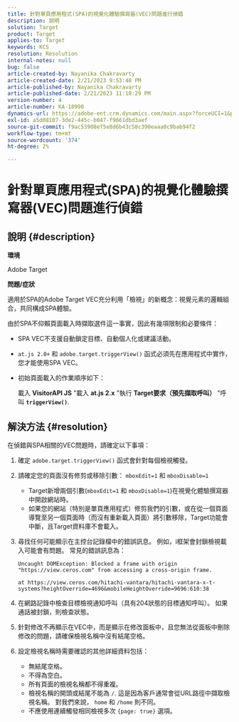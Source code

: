 ```yaml
---
title: 針對單頁應用程式(SPA)的視覺化體驗撰寫器(VEC)問題進行偵錯
description: 說明
solution: Target
product: Target
applies-to: Target
keywords: KCS
resolution: Resolution
internal-notes: null
bug: false
article-created-by: Nayanika Chakravarty
article-created-date: 2/21/2023 9:53:48 PM
article-published-by: Nayanika Chakravarty
article-published-date: 2/21/2023 11:10:29 PM
version-number: 4
article-number: KA-18998
dynamics-url: https://adobe-ent.crm.dynamics.com/main.aspx?forceUCI=1&pagetype=entityrecord&etn=knowledgearticle&id=3a0a8733-32b2-ed11-83fe-6045bd006704
exl-id: a5d08107-3de2-445c-b047-f9661dbd3aef
source-git-commit: f9ac53908ef5e8d6b43c58c390eaaa0c9bab94f2
workflow-type: tm+mt
source-wordcount: '374'
ht-degree: 2%

---
```


# 針對單頁應用程式(SPA)的視覺化體驗撰寫器(VEC)問題進行偵錯

## 說明 {#description}


<b>環境</b>

Adobe Target

<b>問題/症狀</b>

適用於SPA的Adobe Target VEC充分利用「檢視」的新概念：視覺元素的邏輯組合，共同構成SPA體驗。

由於SPA不仰賴頁面載入時擷取選件這一事實，因此有幾項限制和必要條件：

- SPA VEC不支援自動鎖定目標、自動個人化或建議活動。
- `at.js 2.0+` 和 `adobe.target.triggerView()` 函式必須先在應用程式中實作，您才能使用SPA VEC。
- 初始頁面載入的作業順序如下：



  載入 <b>VisitorAPI JS</b> &quot;載入 <b>at.js 2.x</b> &quot;執行 <b>Target要求（預先擷取呼叫）</b> &quot;呼叫 <b>`triggerView()`</b>.



## 解決方法 {#resolution}


在偵錯與SPA相關的VEC問題時，請確定以下事項：

1. 確定 `adobe.target.triggerView()` 函式會針對每個檢視觸發。
2. 請確定您的頁面沒有修剪或移除引數： `mboxEdit=1` 和 `mboxDisable=1`

   - Target新增兩個引數(`mboxEdit=1` 和 `mboxDisable=1`)在視覺化體驗撰寫器中開啟網站時。
   - 如果您的網站（特別是單頁應用程式）修剪我們的引數，或在從一個頁面導覽至另一個頁面時（而沒有重新載入頁面）將引數移除，Target功能會中斷，且Target資料庫不會載入。
3. 尋找任何可能顯示在主控台記錄檔中的錯誤訊息。 例如，i框架會封鎖檢視載入可能會有問題。 常見的錯誤訊息為：<br>

   ```
   Uncaught DOMException: Blocked a frame with origin "https://view.ceros.com" from accessing a cross-origin frame.
   
   at https://view.ceros.com/hitachi-vantara/hitachi-vantara-x-t-systems?heightOverride=4696&mobileHeightOverride=9696:610:38
   ```

4. 在網路記錄中檢查目標檢視通知呼叫（具有204狀態的目標通知呼叫）。 如果通話被封鎖，則檢查狀態。
5. 針對修改不再顯示在VEC中，而是顯示在修改面板中，且您無法從面板中刪除修改的問題，請確保檢視名稱中沒有結尾空格。
6. 設定檢視名稱時需要確認的其他詳細資料包括：
   - 無結尾空格。
   - 不得為空白。
   - 所有頁面的檢視名稱都不得重複。
   - 檢視名稱的開頭或結尾不能為 `/`. 這是因為客戶通常會從URL路徑中擷取檢視名稱。 對我們來說， `home` 和 `/home` 則不同。
   - 不應使用連續觸發相同檢視多次 `{page: true}` 選項。
